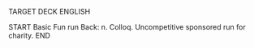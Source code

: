 TARGET DECK
ENGLISH

START
Basic
Fun run
Back: n. Colloq. Uncompetitive sponsored run for charity.
END

